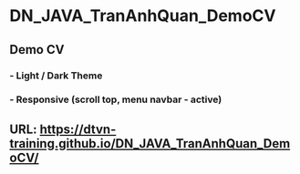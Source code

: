 # DN_JAVA_TranAnhQuan_DemoCV
## Demo CV 
### - Light / Dark Theme
### - Responsive (scroll top, menu navbar - active)
## URL: https://dtvn-training.github.io/DN_JAVA_TranAnhQuan_DemoCV/
